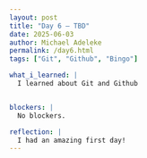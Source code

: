 ```yaml
---
layout: post
title: "Day 6 – TBD" 
date: 2025-06-03
author: Michael Adeleke
permalink: /day6.html
tags: ["Git", "Github", "Bingo"]

what_i_learned: |
  I learned about Git and Github


blockers: |
  No blockers. 

reflection: |
  I had an amazing first day!
---
```

